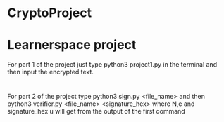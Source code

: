 # CryptoProject
# Learnerspace project
For part 1 of the project just type python3 project1.py in the terminal and then input the encrypted text.
# 
For part 2 of the project type python3 sign.py <file_name> and then python3 verifier.py <file_name> <N> <e> <signature_hex> where N,e and signature_hex u will get from the output of the first command
